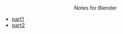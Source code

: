 <div align='center'>
Notes for Blender
</div>

- [part1](/blender/入门part1/入门part1.md)
- [part2](/blender/入门part2/入门part2.md)
